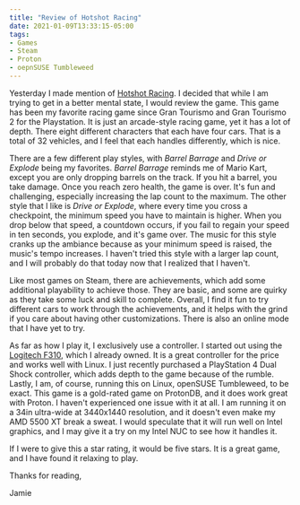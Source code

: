 ```yaml
---
title: "Review of Hotshot Racing"
date: 2021-01-09T13:33:15-05:00
tags:
- Games
- Steam
- Proton
- oepnSUSE Tumbleweed
---
```


Yesterday I made mention of [Hotshot Racing](https://store.steampowered.com/app/609920/Hotshot_Racing/). I decided that while I am trying to get in a better mental state, I would review the game. This game has been my favorite racing game since Gran Tourismo and Gran Tourismo 2 for the Playstation. It is just an arcade-style racing game, yet it has a lot of depth. There eight different characters that each have four cars. That is a total of 32 vehicles, and I feel that each handles differently, which is nice. 

There are a few different play styles, with *Barrel Barrage* and *Drive or Explode* being my favorites. *Barrel Barrage* reminds me of Mario Kart, except you are only dropping barrels on the track. If you hit a barrel, you take damage. Once you reach zero health, the game is over. It's fun and challenging, especially increasing the lap count to the maximum. The other style that I like is *Drive or Explode*, where every time you cross a checkpoint, the minimum speed you have to maintain is higher. When you drop below that speed, a countdown occurs, if you fail to regain your speed in ten seconds, you explode, and it's game over. The music for this style cranks up the ambiance because as your minimum speed is raised, the music's tempo increases. I haven't tried this style with a larger lap count, and I will probably do that today now that I realized that I haven't.

Like most games on Steam, there are achievements, which add some additional playability to achieve those. They are basic, and some are quirky as they take some luck and skill to complete. Overall, I find it fun to try different cars to work through the achievements, and it helps with the grind if you care about having other customizations. There is also an online mode that I have yet to try.

As far as how I play it, I exclusively use a controller. I started out using the [Logitech F310](https://www.logitechg.com/en-us/products/gamepads/f310-gamepad.html), which I already owned. It is a great controller for the price and works well with Linux. I just recently purchased a PlayStation 4 Dual Shock controller, which adds depth to the game because of the rumble. Lastly, I am, of course, running this on Linux, openSUSE Tumbleweed, to be exact. This game is a gold-rated game on ProtonDB, and it does work great with Proton. I haven't experienced one issue with it at all. I am running it on a 34in ultra-wide at 3440x1440 resolution, and it doesn't even make my AMD 5500 XT break a sweat. I would speculate that it will run well on Intel graphics, and I may give it a try on my Intel NUC to see how it handles it.

If I were to give this a star rating, it would be five stars. It is a great game, and I have found it relaxing to play.

Thanks for reading,

Jamie
